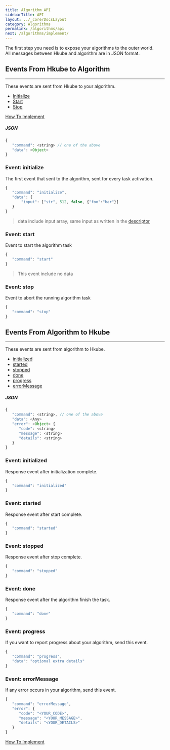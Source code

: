 ```yaml
---
title: Algorithm API
sidebarTitle: API
layout: ../_core/DocsLayout
category: Algorithms
permalink: /algorithms/api
next: /algorithms/implement/
---
```


The first step you need is to expose your algorithms to the outer world.     
All messages between Hkube and algorithm are in JSON format.

## Events From Hkube to Algorithm
---

These events are sent from Hkube to your algorithm.

-  [Initialize](#event-initialize)
-  [Start](#event-start)
-  [Stop](#event-stop)

[How To Implement](/algorithms/implement/#handle-messages)

##### *JSON*
```js
{
   "command": <string> // one of the above
   "data": <Object>
}
```

### Event: initialize

The first event that sent to the algorithm, sent for every task activation.

```js
{
   "command": "initialize",
   "data": {
       "input": ["str", 512, false, {"foo":"bar"}]
   }
}
```
> data include input array, same input as written in the [descriptor](/learn/input/)

### Event: start

Event to start the algorithm task

```js
{
   "command": "start"
}
```

> This event include no data

### Event: stop

Event to abort the running algorithm task

```js
{
   "command": "stop"
}
```

## Events From Algorithm to Hkube
---

These events are sent from algorithm to Hkube.

-  [initialized](#event-initialized)
-  [started](#event-started)
-  [stopped](#event-stopped)
-  [done](#event-done)
-  [progress](#event-progress)
-  [errorMessage](#event-errorMessage)

##### *JSON*
```js
{
   "command": <string>, // one of the above
   "data": <Any>
   "error": <Object> {
      "code": <string>
      "message": <string>
      "details": <string>
   }
}
```

### Event: initialized

Response event after initialization complete.  

```js
{
   "command": "initialized"
}
```

### Event: started

Response event after start complete.  

```js
{
   "command": "started"
}
```

### Event: stopped

Response event after stop complete.  

```js
{
   "command": "stopped"
}
```

### Event: done

Response event after the algorithm finish the task. 

```js
{
   "command": "done"
}
```

### Event: progress

If you want to report progress about your algorithm, send this event.

```js
{
   "command": "progress",
   "data": "optional extra details"
}
```

### Event: errorMessage

If any error occurs in your algorithm, send this event.

```js
{
   "command": "errorMessage",
   "error": {
      "code": "<YOUR_CODE>",
      "message": "<YOUR_MESSAGE>",
      "details": "<YOUR_DETAILS>"
   }
}
```
[How To Implement](/algorithms/implement/#handle-errors)
